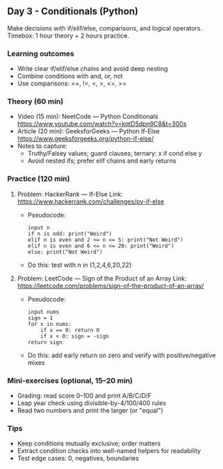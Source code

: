## Day 3 - Conditionals (Python)

Make decisions with if/elif/else, comparisons, and logical operators. Timebox: 1 hour theory + 2 hours practice.

### Learning outcomes
- Write clear if/elif/else chains and avoid deep nesting
- Combine conditions with and, or, not
- Use comparisons: ==, !=, <, >, <=, >=

### Theory (60 min)
- Video (15 min): NeetCode — Python Conditionals
  https://www.youtube.com/watch?v=kqtD5dpn9C8&t=300s
- Article (20 min): GeeksforGeeks — Python If-Else
  https://www.geeksforgeeks.org/python-if-else/
- Notes to capture:
  - Truthy/Falsey values; guard clauses; ternary: x if cond else y
  - Avoid nested ifs; prefer elif chains and early returns

### Practice (120 min)

1) Problem: HackerRank — If-Else
   Link: https://www.hackerrank.com/challenges/py-if-else
   - Pseudocode:
     ```
     input n
     if n is odd: print("Weird")
     elif n is even and 2 <= n <= 5: print("Not Weird")
     elif n is even and 6 <= n <= 20: print("Weird")
     else: print("Not Weird")
     ```
   - Do this: test with n in {1,2,4,6,20,22}

2) Problem: LeetCode — Sign of the Product of an Array
   Link: https://leetcode.com/problems/sign-of-the-product-of-an-array/
   - Pseudocode:
     ```
     input nums
     sign = 1
     for x in nums:
         if x == 0: return 0
         if x < 0: sign = -sign
     return sign
     ```
   - Do this: add early return on zero and verify with positive/negative mixes

### Mini-exercises (optional, 15–20 min)
- Grading: read score 0–100 and print A/B/C/D/F
- Leap year check using divisible-by-4/100/400 rules
- Read two numbers and print the larger (or "equal")

### Tips
- Keep conditions mutually exclusive; order matters
- Extract condition checks into well-named helpers for readability
- Test edge cases: 0, negatives, boundaries